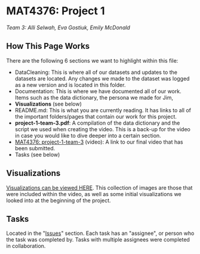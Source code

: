 # MAT4376: Project 1

*Team 3: Alli Selwah, Eva Gostiuk, Emily McDonald*

## How This Page Works

There are the following 6 sections we want to highlight within this file: 

  * DataCleaning: This is where all of our datasets and updates to the datasets are located. Any changes we made to the dataset was logged as a new version and is located in this folder. 
  * Documentation: This is where we have documented all of our work. Items such as the data dictionary, the persona we made for Jim, 
  * **Visualizations** (see below)
  * README.md: This is what you are currently reading. It has links to all of the important folders/pages that contain our work for this project.
  * **project-1-team-3.pdf**: A compilation of the data dictionary and the script we used when creating the video. This is a back-up for the video in case you would like to dive deeper into a certain section. 
  * [MAT4376: project-1-team-3](https://www.youtube.com/watch?v=JOZwOtblS_E) (video): A link to our final video that has been submitted.
  * Tasks (see below)

## Visualizations
[Visualizations can be viewed HERE](Visualizations/README.md). This collection of images are those that were included within the video, as well as some initial visualizations we looked into at the beginning of the project. 

## Tasks

Located in the "[Issues](https://github.com/EvaGostiuk/MAT4376/issues)" section. Each task has an "assignee", or person who the task was completed by. Tasks with multiple assignees were completed in collaboration.
